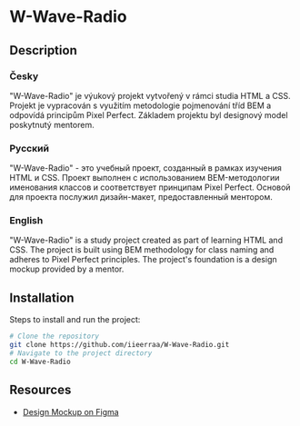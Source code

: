 # W-Wave-Radio

## Description

### Česky
"W-Wave-Radio" je výukový projekt vytvořený v rámci studia HTML a CSS. Projekt je vypracován s využitím metodologie pojmenování tříd BEM a odpovídá principům Pixel Perfect. Základem projektu byl designový model poskytnutý mentorem.

### Русский
"W-Wave-Radio" - это учебный проект, созданный в рамках изучения HTML и CSS. Проект выполнен с использованием BEM-методологии именования классов и соответствует принципам Pixel Perfect. Основой для проекта послужил дизайн-макет, предоставленный ментором.

### English
"W-Wave-Radio" is a study project created as part of learning HTML and CSS. The project is built using BEM methodology for class naming and adheres to Pixel Perfect principles. The project's foundation is a design mockup provided by a mentor.

## Installation
Steps to install and run the project:

```bash
# Clone the repository
git clone https://github.com/iieerraa/W-Wave-Radio.git
# Navigate to the project directory
cd W-Wave-Radio
```

## Resources

- [Design Mockup on Figma](https://www.figma.com/design/4Zu9n2KcjiesKJb6HBix3z/W-Wave-Radio-(new)?node-id=0-1&t=Nm9jGHqCc2nZvM1P-0)
